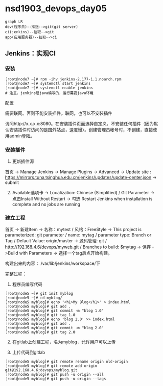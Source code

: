 # nsd1903_devops_day05

```mermaid
graph LR
dev(程序员)--推送-->git(git server)
ci(jenkins)--拉取-->git
app(应用服务器)--拉取-->ci
```

## Jenkins：实现CI

### 安装

```shell
[root@node7 ~]# rpm -ihv jenkins-2.177-1.1.noarch.rpm 
[root@node7 ~]# systemctl start jenkins
[root@node7 ~]# systemctl enable jenkins
# 注意，jenkins是java编写的，运行需要java环境
```

配置

需要联网。否则不能安装插件。联网，也可以不安装插件

访问http://x.x.x.x:8080。在安装插件页面选择自定义，不安装任何插件（因为默认安装插件时访问的是国外站点，速度慢）。创建管理员帐号时，不创建，直接使用admin登陆。

### 安装插件

1. 更新插件源

首页 -> Manage Jenkins -> Manage Plugins -> Advanced -> Update site : https://mirrors.tuna.tsinghua.edu.cn/jenkins/updates/update-center.json -> submit

2. Available选项卡 -> Localization: Chinese (Simplified) / Git Parameter -> 点击Install Without Restart -> 勾选 Restart Jenkins when installation is complete and no jobs are running

### 建立工程

首页 -> 新建Item -> 名称：mytest / 风格：FreeStyle -> This project is parameterized: git parameter / name: mytag / parameter type: Branch or Tag / Default Value: origin/master -> 源码管理: git / http://192.168.4.6/devops/myweb.git / Branches to build: $mytag -> 保存 ->Build with Parameters -> 选择一个tag后点开始构建。

构建出来的内容： /var/lib/jenkins/workspace/下







完整过程：

1. 程序员编写代码

```shell
[root@node5 ~]# git init myblog
[root@node5 ~]# cd myblog/
[root@node5 myblog]# echo '<h1>My Blog</h1>' > index.html
[root@node5 myblog]# git add .
[root@node5 myblog]# git commit -m "blog 1.0"
[root@node5 myblog]# git tag 1.0
[root@node5 myblog]# echo 'blog 2.0' >> index.html 
[root@node5 myblog]# git add .
[root@node5 myblog]# git commit -m "blog 2.0"
[root@node5 myblog]# git tag 2.0
```

2. 在gitlab上创建工程，名为myblog，允许用户可以上传

3. 上传代码到gitlab

```shell
[root@node5 myblog]# git remote rename origin old-origin
[root@node5 myblog]# git remote add origin git@192.168.4.6:devops/myblog.git
[root@node5 myblog]# git push -u origin --all
[root@node5 myblog]# git push -u origin --tags
```











